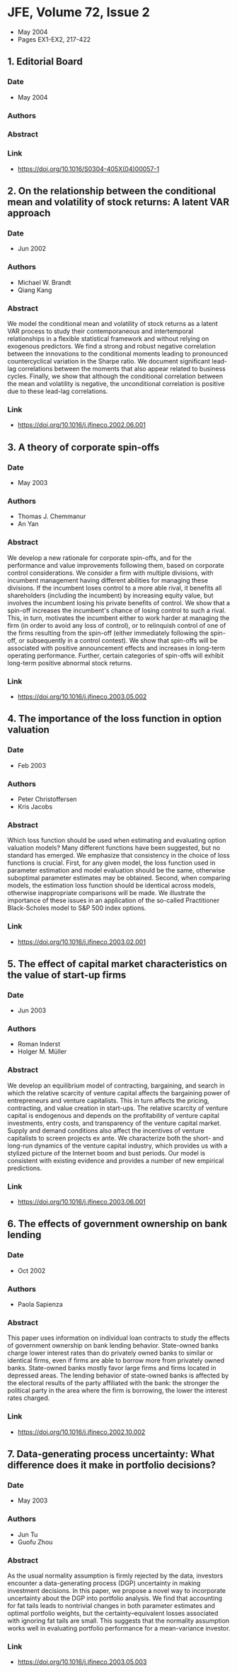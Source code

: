 # JFE, Volume 72, Issue 2
- May 2004
- Pages EX1-EX2, 217-422

## 1. Editorial Board
### Date
- May 2004
### Authors
### Abstract

### Link
- https://doi.org/10.1016/S0304-405X(04)00057-1

## 2. On the relationship between the conditional mean and volatility of stock returns: A latent VAR approach
### Date
- Jun 2002
### Authors
- Michael W. Brandt
- Qiang Kang
### Abstract
We model the conditional mean and volatility of stock returns as a latent VAR process to study their contemporaneous and intertemporal relationships in a flexible statistical framework and without relying on exogenous predictors. We find a strong and robust negative correlation between the innovations to the conditional moments leading to pronounced countercyclical variation in the Sharpe ratio. We document significant lead-lag correlations between the moments that also appear related to business cycles. Finally, we show that although the conditional correlation between the mean and volatility is negative, the unconditional correlation is positive due to these lead-lag correlations.
### Link
- https://doi.org/10.1016/j.jfineco.2002.06.001

## 3. A theory of corporate spin-offs
### Date
- May 2003
### Authors
- Thomas J. Chemmanur
- An Yan
### Abstract
We develop a new rationale for corporate spin-offs, and for the performance and value improvements following them, based on corporate control considerations. We consider a firm with multiple divisions, with incumbent management having different abilities for managing these divisions. If the incumbent loses control to a more able rival, it benefits all shareholders (including the incumbent) by increasing equity value, but involves the incumbent losing his private benefits of control. We show that a spin-off increases the incumbent's chance of losing control to such a rival. This, in turn, motivates the incumbent either to work harder at managing the firm (in order to avoid any loss of control), or to relinquish control of one of the firms resulting from the spin-off (either immediately following the spin-off, or subsequently in a control contest). We show that spin-offs will be associated with positive announcement effects and increases in long-term operating performance. Further, certain categories of spin-offs will exhibit long-term positive abnormal stock returns.
### Link
- https://doi.org/10.1016/j.jfineco.2003.05.002

## 4. The importance of the loss function in option valuation
### Date
- Feb 2003
### Authors
- Peter Christoffersen
- Kris Jacobs
### Abstract
Which loss function should be used when estimating and evaluating option valuation models? Many different functions have been suggested, but no standard has emerged. We emphasize that consistency in the choice of loss functions is crucial. First, for any given model, the loss function used in parameter estimation and model evaluation should be the same, otherwise suboptimal parameter estimates may be obtained. Second, when comparing models, the estimation loss function should be identical across models, otherwise inappropriate comparisons will be made. We illustrate the importance of these issues in an application of the so-called Practitioner Black-Scholes model to S&P 500 index options.
### Link
- https://doi.org/10.1016/j.jfineco.2003.02.001

## 5. The effect of capital market characteristics on the value of start-up firms
### Date
- Jun 2003
### Authors
- Roman Inderst
- Holger M. Müller
### Abstract
We develop an equilibrium model of contracting, bargaining, and search in which the relative scarcity of venture capital affects the bargaining power of entrepreneurs and venture capitalists. This in turn affects the pricing, contracting, and value creation in start-ups. The relative scarcity of venture capital is endogenous and depends on the profitability of venture capital investments, entry costs, and transparency of the venture capital market. Supply and demand conditions also affect the incentives of venture capitalists to screen projects ex ante. We characterize both the short- and long-run dynamics of the venture capital industry, which provides us with a stylized picture of the Internet boom and bust periods. Our model is consistent with existing evidence and provides a number of new empirical predictions.
### Link
- https://doi.org/10.1016/j.jfineco.2003.06.001

## 6. The effects of government ownership on bank lending
### Date
- Oct 2002
### Authors
- Paola Sapienza
### Abstract
This paper uses information on individual loan contracts to study the effects of government ownership on bank lending behavior. State-owned banks charge lower interest rates than do privately owned banks to similar or identical firms, even if firms are able to borrow more from privately owned banks. State-owned banks mostly favor large firms and firms located in depressed areas. The lending behavior of state-owned banks is affected by the electoral results of the party affiliated with the bank: the stronger the political party in the area where the firm is borrowing, the lower the interest rates charged.
### Link
- https://doi.org/10.1016/j.jfineco.2002.10.002

## 7. Data-generating process uncertainty: What difference does it make in portfolio decisions?
### Date
- May 2003
### Authors
- Jun Tu
- Guofu Zhou
### Abstract
As the usual normality assumption is firmly rejected by the data, investors encounter a data-generating process (DGP) uncertainty in making investment decisions. In this paper, we propose a novel way to incorporate uncertainty about the DGP into portfolio analysis. We find that accounting for fat tails leads to nontrivial changes in both parameter estimates and optimal portfolio weights, but the certainty–equivalent losses associated with ignoring fat tails are small. This suggests that the normality assumption works well in evaluating portfolio performance for a mean-variance investor.
### Link
- https://doi.org/10.1016/j.jfineco.2003.05.003

